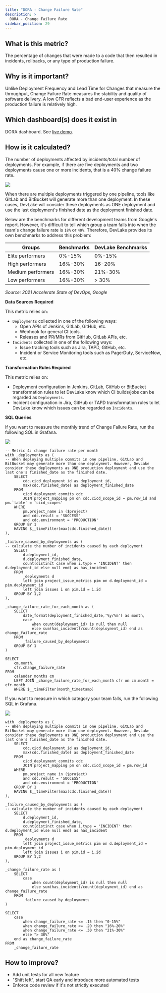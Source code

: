```yaml
---
title: "DORA - Change Failure Rate"
description: >
  DORA - Change Failure Rate
sidebar_position: 29
---
```


## What is this metric? 
The percentage of changes that were made to a code that then resulted in incidents, rollbacks, or any type of production failure.

## Why is it important?
Unlike Deployment Frequency and Lead Time for Changes that measure the throughput, Change Failure Rate measures the stability and quality of software delivery. A low CFR reflects a bad end-user experience as the production failure is relatively high.

## Which dashboard(s) does it exist in
DORA dashboard. See [live demo](https://grafana-lake.demo.devlake.io/grafana/d/qNo8_0M4z/dora?orgId=1).


## How is it calculated?
The number of deployments affected by incidents/total number of deployments. For example, if there are five deployments and two deployments cause one or more incidents, that is a 40% change failure rate.

![](/img/Metrics/cfr-definition.png)

When there are multiple deployments triggered by one pipeline, tools like GitLab and BitBucket will generate more than one deployment. In these cases, DevLake will consider these deployments as ONE deployment and use the last deployment's finished date as the deployment finished date.

Below are the benchmarks for different development teams from Google's report. However, it's difficult to tell which group a team falls into when the team's change failure rate is `18%` or `40%`. Therefore, DevLake provides its own benchmarks to address this problem:

| Groups           | Benchmarks      | DevLake Benchmarks |
| -----------------| ----------------| -------------------|
| Elite performers | 0%-15%          | 0%-15%             |
| High performers  | 16%-30%         | 16-20%             |
| Medium performers| 16%-30%         | 21%-30%            |
| Low performers   | 16%-30%         | > 30%              |

<p><i>Source: 2021 Accelerate State of DevOps, Google</i></p>

<b>Data Sources Required</b>

This metric relies on:
- `Deployments` collected in one of the following ways:
  - Open APIs of Jenkins, GitLab, GitHub, etc.
  - Webhook for general CI tools.
  - Releases and PR/MRs from GitHub, GitLab APIs, etc.
- `Incidents` collected in one of the following ways:
  - Issue tracking tools such as Jira, TAPD, GitHub, etc.
  - Incident or Service Monitoring tools such as PagerDuty, ServiceNow, etc.

<b>Transformation Rules Required</b>

This metric relies on:
- Deployment configuration in Jenkins, GitLab, GitHub or BitBucket transformation rules to let DevLake know which CI builds/jobs can be regarded as `Deployments`.
- Incident configuration in Jira, GitHub or TAPD transformation rules to let DevLake know which issues can be regarded as `Incidents`.

<b>SQL Queries</b>

If you want to measure the monthly trend of Change Failure Rate, run the following SQL in Grafana.

![](/img/Metrics/cfr-monthly.jpeg)

```
-- Metric 4: change failure rate per month
with _deployments as (
-- When deploying multiple commits in one pipeline, GitLab and BitBucket may generate more than one deployment. However, DevLake consider these deployments as ONE production deployment and use the last one's finished_date as the finished date.
	SELECT
		cdc.cicd_deployment_id as deployment_id,
		max(cdc.finished_date) as deployment_finished_date
	FROM 
		cicd_deployment_commits cdc
		JOIN project_mapping pm on cdc.cicd_scope_id = pm.row_id and pm.`table` = 'cicd_scopes'
	WHERE
		pm.project_name in ($project)
		and cdc.result = 'SUCCESS'
		and cdc.environment = 'PRODUCTION'
	GROUP BY 1
	HAVING $__timeFilter(max(cdc.finished_date))
),

_failure_caused_by_deployments as (
-- calculate the number of incidents caused by each deployment
	SELECT
		d.deployment_id,
		d.deployment_finished_date,
		count(distinct case when i.type = 'INCIDENT' then d.deployment_id else null end) as has_incident
	FROM
		_deployments d
		left join project_issue_metrics pim on d.deployment_id = pim.deployment_id
		left join issues i on pim.id = i.id
	GROUP BY 1,2
),

_change_failure_rate_for_each_month as (
	SELECT 
		date_format(deployment_finished_date,'%y/%m') as month,
		case 
			when count(deployment_id) is null then null
			else sum(has_incident)/count(deployment_id) end as change_failure_rate
	FROM
		_failure_caused_by_deployments
	GROUP BY 1
)

SELECT 
	cm.month,
	cfr.change_failure_rate
FROM 
	calendar_months cm
	LEFT JOIN _change_failure_rate_for_each_month cfr on cm.month = cfr.month
	WHERE $__timeFilter(month_timestamp)
```

If you want to measure in which category your team falls, run the following SQL in Grafana.

![](/img/Metrics/cfr-text.jpeg)

```
with _deployments as (
-- When deploying multiple commits in one pipeline, GitLab and BitBucket may generate more than one deployment. However, DevLake consider these deployments as ONE production deployment and use the last one's finished_date as the finished date.
	SELECT
		cdc.cicd_deployment_id as deployment_id,
		max(cdc.finished_date) as deployment_finished_date
	FROM 
		cicd_deployment_commits cdc
		JOIN project_mapping pm on cdc.cicd_scope_id = pm.row_id
	WHERE
		pm.project_name in ($project)
		and cdc.result = 'SUCCESS'
		and cdc.environment = 'PRODUCTION'
	GROUP BY 1
	HAVING $__timeFilter(max(cdc.finished_date))
),

_failure_caused_by_deployments as (
-- calculate the number of incidents caused by each deployment
	SELECT
		d.deployment_id,
		d.deployment_finished_date,
		count(distinct case when i.type = 'INCIDENT' then d.deployment_id else null end) as has_incident
	FROM
		_deployments d
		left join project_issue_metrics pim on d.deployment_id = pim.deployment_id
		left join issues i on pim.id = i.id
	GROUP BY 1,2
),

_change_failure_rate as (
	SELECT 
		case 
			when count(deployment_id) is null then null
			else sum(has_incident)/count(deployment_id) end as change_failure_rate
	FROM
		_failure_caused_by_deployments
)

SELECT
	case  
		when change_failure_rate <= .15 then "0-15%"
		when change_failure_rate <= .20 then "16%-20%"
		when change_failure_rate <= .30 then "21%-30%"
		else "> 30%" 
	end as change_failure_rate
FROM 
	_change_failure_rate
```

## How to improve?
- Add unit tests for all new feature
- "Shift left", start QA early and introduce more automated tests
- Enforce code review if it's not strictly executed
